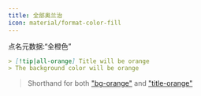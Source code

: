 ```yaml
---
title: 全部奥兰治
icon: material/format-color-fill
---
```


点名元数据:“全橙色”

```md
> [!tip|all-orange] Title will be orange
> The background color will be orange
```
> Shorthand for both ["bg-orange"](../bg-styling/page-8.md)
> and ["title-orange"](../title-styling/page-8.md)

